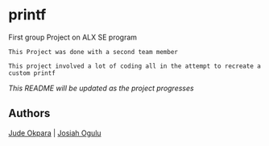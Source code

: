 # printf
First group Project on ALX SE program

`This Project was done with a second team member`

`This project involved a lot of coding all in the attempt to recreate a custom printf`

*This README will be updated as the project progresses*

## Authors
[Jude Okpara](https://github.com/iamthatjude) | [Josiah Ogulu](https://github.com/JoeSireCodes)
